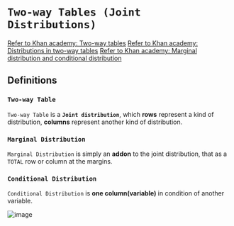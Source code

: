 # `Two-way Tables (Joint Distributions)`
[Refer to Khan academy: Two-way tables](https://www.khanacademy.org/math/ap-statistics/analyzing-categorical-ap/stats-two-way-tables/v/two-way-frequency-tables-and-venn-diagrams)
[Refer to Khan academy: Distributions in two-way tables](https://www.khanacademy.org/math/ap-statistics/analyzing-categorical-ap/distributions-two-way-tables/v/marginal-distribution-and-conditional-distribution)
[Refer to Khan academy: Marginal distribution and conditional distribution](https://www.khanacademy.org/math/ap-statistics/analyzing-categorical-ap/modal/v/marginal-distribution-and-conditional-distribution)

## Definitions

### `Two-way Table`
`Two-way Table` is a **`Joint distribution`**, which **rows** represent a kind of distribution, **columns** represent another kind of distribution.

### `Marginal Distribution`
`Marginal Distribution` is simply an **addon** to the joint distribution, that as a `TOTAL` row or column at the margins.

### `Conditional Distribution`
`Conditional Distribution` is **one column(variable)** in condition of another variable.


![image](https://user-images.githubusercontent.com/14041622/43597739-8947b5ac-96b5-11e8-85b5-f508db18e806.png)

